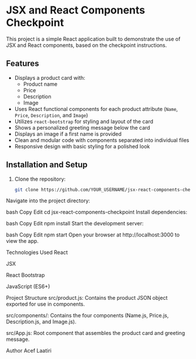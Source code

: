 # JSX and React Components Checkpoint

This project is a simple React application built to demonstrate the use of JSX and React components, based on the checkpoint instructions.

## Features

- Displays a product card with:
  - Product name
  - Price
  - Description
  - Image
- Uses React functional components for each product attribute (`Name`, `Price`, `Description`, and `Image`)
- Utilizes `react-bootstrap` for styling and layout of the card
- Shows a personalized greeting message below the card
- Displays an image if a first name is provided
- Clean and modular code with components separated into individual files
- Responsive design with basic styling for a polished look

## Installation and Setup

1. Clone the repository:
   ```bash
   git clone https://github.com/YOUR_USERNAME/jsx-react-components-checkpoint.git
Navigate into the project directory:

bash
Copy
Edit
cd jsx-react-components-checkpoint
Install dependencies:

bash
Copy
Edit
npm install
Start the development server:

bash
Copy
Edit
npm start
Open your browser at http://localhost:3000 to view the app.

Technologies Used
React

JSX

React Bootstrap

JavaScript (ES6+)

Project Structure
src/product.js: Contains the product JSON object exported for use in components.

src/components/: Contains the four components (Name.js, Price.js, Description.js, and Image.js).

src/App.js: Root component that assembles the product card and greeting message.

Author
Acef Laatiri
